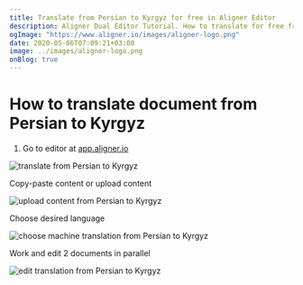 ```yaml
---
title: Translate from Persian to Kyrgyz for free in Aligner Editor
description: Aligner Dual Editor Tutorial. How to translate for free from Persian to Kyrgyz. Aligner is multilingual document management platform. 
ogImage: "https://www.aligner.io/images/aligner-logo.png"
date: 2020-05-06T07:09:21+03:00
image: ../images/aligner-logo.png
onBlog: true
---
```


# How to translate document from Persian to Kyrgyz

1. Go to editor at [app.aligner.io](https://app.aligner.io "Aligner App web page")

![translate from Persian to Kyrgyz](../aligner-blank-editor.png "translate from Persian to Kyrgyz")

Copy-paste content or upload content

![upload content from Persian to Kyrgyz](../aligner-uploaded-document.png "upload content from Persian to Kyrgyz")

Choose desired language

![choose machine translation from Persian to Kyrgyz](../aligner-language-dropdown.png "choose machine translation from Persian to Kyrgyz")

Work and edit 2 documents in parallel

![edit translation from Persian to Kyrgyz](../aligner-double-sitded-editor.png "edit translation from Persian to Kyrgyz")

